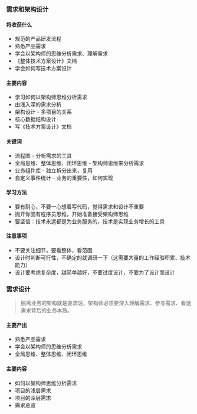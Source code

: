 ### 需求和架构设计

#### 将收获什么

- 规范的产品研发流程
- 熟悉产品需求
- 学会以架构师的思维分析需求、理解需求
- 《整体技术方案设计》文档
- 学会如何写技术方案设计

#### 主要内容

- 学习如何以架构师思维分析需求
- 由浅入深的需求分析
- 架构设计 - 多项目的关系
- 核心数据结构设计
- 写《技术方案设计》文档

#### 关键词

- 流程图 - 分析需求的工具
- 全局思维、整体思维、闭环思维 - 架构师思维来分析需求
- 业务组件库 - 独立拆分出来，复用
- 自定义事件统计 - 业务的重要性，如何实现

#### 学习方法

- 要有耐心，不要一心想着写代码，觉得需求和设计不重要
- 抛开你固有程序员思维，开始准备接受架构师思维
- 要坚信：技术永远都是为业务服务的，技术是实现业务增长的工具

#### 注意事项

- 不要关注细节，要看整体，看范围
- 设计时判断可行性，不确定的就调研一下（这需要大量的工作经验积累、技术能力）
- 设计要考虑复杂度，越简单越好，不要过度设计，不要为了设计而设计



### 需求设计

> 脱离业务的架构就是耍流氓，架构师必须要深入理解需求、参与需求、看透需求背后的业务本质。

#### 主要产出

- 熟悉产品需求
- 学会以架构师的思维分析需求
- 全局思维、整体思维、闭环思维

#### 主要内容

- 如何以架构师思维分析需求
- 项目的浅层需求
- 项目的深层需求
- 需求总览

#### 





